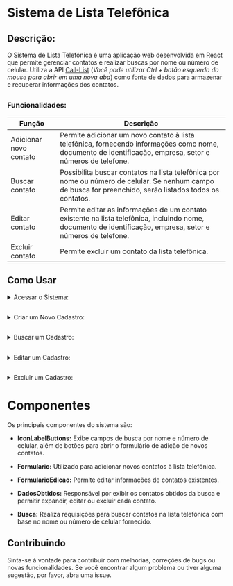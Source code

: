# Sistema de Lista Telefônica

## Descrição:
        
O Sistema de Lista Telefônica é uma aplicação web desenvolvida em React
que permite gerenciar contatos e realizar buscas por nome ou número de celular. 
Utiliza a API [Call-List](https://github.com/MagalhaesVini/Call-List-API/blob/main/README.md)
(_Você pode utilizar Ctrl + botão esquerdo do mouse para abrir em uma nova aba_) como fonte de dados para armazenar e recuperar informações dos contatos.

##

  ### Funcionalidades:

| Função | Descrição |
| --- | --- |
| Adicionar novo contato |  Permite adicionar um novo contato à lista telefônica, fornecendo informações como nome, documento de identificação, empresa, setor e números de telefone. |
| Buscar contato | Possibilita buscar contatos na lista telefônica por nome ou número de celular. Se nenhum campo de busca for preenchido, serão listados todos os contatos. |
| Editar contato | Permite editar as informações de um contato existente na lista telefônica, incluindo nome, documento de identificação, empresa, setor e números de telefone. |
| Excluir contato | Permite excluir um contato da lista telefônica. |

##

   ## Como Usar

<details>
        
  <summary>Acessar o Sistema:</summary>
  
  ### Acesse o sistema através do link fornecido após a implantação no Vercel
  
  https://call-list-api.onrender.com/
  (_Você pode utilizar Ctrl + botão esquerdo do mouse para abrir em uma nova aba_)
  
</details>

##

<details>
<summary>Criar um Novo Cadastro:</summary>

### Siga os passos para criar um novo cadastro

1. Na página inicial, clique no botão "Adicionar" para abrir o formulário de adição de novo contato.
   ![Captura de tela 2024-02-29 112932](https://github.com/MagalhaesVini/Lista-Telefonica/assets/105064550/c13520ca-4ae6-49c2-940e-2397df4d384e)

2. Preencha todos os campos obrigatórios, como nome e número de celular.
   ![Captura de tela 2024-02-29 114159](https://github.com/MagalhaesVini/Lista-Telefonica/assets/105064550/fb59a202-d429-485a-9112-d9de35ca2e2e)

3. Clique em "Enviar" para salvar o novo contato.
   ![Captura de tela 2024-02-29 114159](https://github.com/MagalhaesVini/Lista-Telefonica/assets/105064550/6908cbad-cc58-4d33-8a07-80c47cc247a8)

</details>

##

<details>
<summary>Buscar um Cadastro:</summary>

### Siga os passos para realizar a busca de um cadastro

1. Na barra de busca, digite o nome ou número de celular do contato desejado.
   
2. Pressione Enter ou clique no botão "Buscar".
   
3. Os resultados da busca serão exibidos na tela. Se nenhum campo de busca for preenchido, serão listados todos os contatos.
   ![Captura de tela 2024-02-29 114906](https://github.com/MagalhaesVini/Lista-Telefonica/assets/105064550/cee72390-55cb-4922-8440-16871f326820)

</details>

##

<details>
<summary>Editar um Cadastro:</summary>

### Siga os passos para editar cadastro

1. Após realizar a busca pelo contato desejado, clique no botão "Editar" ao lado do contato.
   ![Captura de tela 2024-02-29 114950](https://github.com/MagalhaesVini/Lista-Telefonica/assets/105064550/8689803a-57ec-45cb-a52b-19667586e933)

2. Uma mensagem de confirmação aparece; selecionar "Sim" abre o formulário de edição, enquanto "Não" cancela a operação.
   ![Captura de tela 2024-02-29 115033](https://github.com/MagalhaesVini/Lista-Telefonica/assets/105064550/4f697094-a8c5-4b9e-a55f-15b70a13f937)

3. O formulário de edição será aberto, permitindo que você atualize as informações do contato.

4. Após fazer as alterações desejadas, clique em "Salvar" para atualizar o contato.
   ![Captura de tela 2024-02-29 115100](https://github.com/MagalhaesVini/Lista-Telefonica/assets/105064550/ea4517cd-7ae3-4f3e-8c7f-b6211b1867f0)

</details>

##

<details>
<summary>Excluir um Cadastro:</summary>

### Siga os passos para excluir um cadastro

1. Após realizar a busca pelo contato que deseja excluir, clique no botão "Excluir" ao lado do contato.

2. Uma janela de confirmação será exibida. Clique em "Sim" para confirmar a exclusão ou "Não" para cancelar.
   ![Captura de tela 2024-02-29 115143](https://github.com/MagalhaesVini/Lista-Telefonica/assets/105064550/2a65ab7d-0f1f-4839-a9a9-5c616efab7a9)

_apos isso a caixa de mensagem deve aparecer informando que o item foi excluido._
 ![Captura de tela 2024-02-29 115231](https://github.com/MagalhaesVini/Lista-Telefonica/assets/105064550/94701b80-1ac8-445d-8a5a-cd5f8757c7e6)

</details>

##

 # Componentes

Os principais componentes do sistema são:

- **IconLabelButtons:** Exibe campos de busca por nome e número de celular, além de botões para abrir o formulário de adição de novos contatos.

- **Formulario:** Utilizado para adicionar novos contatos à lista telefônica.

- **FormularioEdicao:** Permite editar informações de contatos existentes.

- **DadosObtidos:** Responsável por exibir os contatos obtidos da busca e permitir expandir, editar ou excluir cada contato.

- **Busca:** Realiza requisições para buscar contatos na lista telefônica com base no nome ou número de celular fornecido.

## Contribuindo

Sinta-se à vontade para contribuir com melhorias, correções de bugs ou novas funcionalidades. Se você encontrar algum problema ou tiver alguma sugestão, por favor, abra uma issue.

